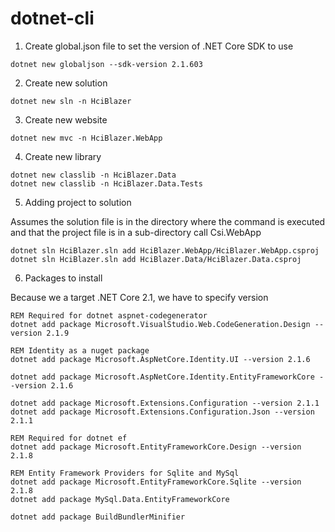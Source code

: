 # dotnet-cli

1.  Create global.json file to set the version of .NET Core SDK to use

```dotnet
dotnet new globaljson --sdk-version 2.1.603
```

2.  Create new solution

```dotnet
dotnet new sln -n HciBlazer
```

3.  Create new website

```dotnet
dotnet new mvc -n HciBlazer.WebApp
```

4.  Create new library

```dotnet
dotnet new classlib -n HciBlazer.Data
dotnet new classlib -n HciBlazer.Data.Tests
```

5.  Adding project to solution

Assumes the solution file is in the directory where the command is executed and
that the project file is in a sub-directory call Csi.WebApp

```dotnet
dotnet sln HciBlazer.sln add HciBlazer.WebApp/HciBlazer.WebApp.csproj
dotnet sln HciBlazer.sln add HciBlazer.Data/HciBlazer.Data.csproj
```

6.  Packages to install

Because we a target .NET Core 2.1, we have to specify version

```dotnet
REM Required for dotnet aspnet-codegenerator
dotnet add package Microsoft.VisualStudio.Web.CodeGeneration.Design --version 2.1.9

REM Identity as a nuget package
dotnet add package Microsoft.AspNetCore.Identity.UI --version 2.1.6

dotnet add package Microsoft.AspNetCore.Identity.EntityFrameworkCore --version 2.1.6

dotnet add package Microsoft.Extensions.Configuration --version 2.1.1
dotnet add package Microsoft.Extensions.Configuration.Json --version 2.1.1

REM Required for dotnet ef
dotnet add package Microsoft.EntityFrameworkCore.Design --version 2.1.8

REM Entity Framework Providers for Sqlite and MySql
dotnet add package Microsoft.EntityFrameworkCore.Sqlite --version 2.1.8
dotnet add package MySql.Data.EntityFrameworkCore 

dotnet add package BuildBundlerMinifier
```